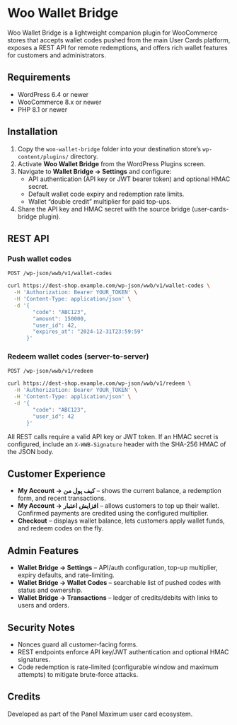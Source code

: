 # Woo Wallet Bridge

Woo Wallet Bridge is a lightweight companion plugin for WooCommerce stores that accepts wallet codes pushed from the main User Cards platform, exposes a REST API for remote redemptions, and offers rich wallet features for customers and administrators.

## Requirements

- WordPress 6.4 or newer
- WooCommerce 8.x or newer
- PHP 8.1 or newer

## Installation

1. Copy the `woo-wallet-bridge` folder into your destination store’s `wp-content/plugins/` directory.
2. Activate **Woo Wallet Bridge** from the WordPress Plugins screen.
3. Navigate to **Wallet Bridge → Settings** and configure:
   - API authentication (API key or JWT bearer token) and optional HMAC secret.
   - Default wallet code expiry and redemption rate limits.
   - Wallet “double credit” multiplier for paid top-ups.
4. Share the API key and HMAC secret with the source bridge (user-cards-bridge plugin).

## REST API

### Push wallet codes

`POST /wp-json/wwb/v1/wallet-codes`

```bash
curl https://dest-shop.example.com/wp-json/wwb/v1/wallet-codes \
  -H 'Authorization: Bearer YOUR_TOKEN' \
  -H 'Content-Type: application/json' \
  -d '{
        "code": "ABC123",
        "amount": 150000,
        "user_id": 42,
        "expires_at": "2024-12-31T23:59:59"
      }'
```

### Redeem wallet codes (server-to-server)

`POST /wp-json/wwb/v1/redeem`

```bash
curl https://dest-shop.example.com/wp-json/wwb/v1/redeem \
  -H 'Authorization: Bearer YOUR_TOKEN' \
  -H 'Content-Type: application/json' \
  -d '{
        "code": "ABC123",
        "user_id": 42
      }'
```

All REST calls require a valid API key or JWT token. If an HMAC secret is configured, include an `X-WWB-Signature` header with the SHA-256 HMAC of the JSON body.

## Customer Experience

- **My Account → کیف پول من** – shows the current balance, a redemption form, and recent transactions.
- **My Account → افزایش اعتبار** – allows customers to top up their wallet. Confirmed payments are credited using the configured multiplier.
- **Checkout** – displays wallet balance, lets customers apply wallet funds, and redeem codes on the fly.

## Admin Features

- **Wallet Bridge → Settings** – API/auth configuration, top-up multiplier, expiry defaults, and rate-limiting.
- **Wallet Bridge → Wallet Codes** – searchable list of pushed codes with status and ownership.
- **Wallet Bridge → Transactions** – ledger of credits/debits with links to users and orders.

## Security Notes

- Nonces guard all customer-facing forms.
- REST endpoints enforce API key/JWT authentication and optional HMAC signatures.
- Code redemption is rate-limited (configurable window and maximum attempts) to mitigate brute-force attacks.

## Credits

Developed as part of the Panel Maximum user card ecosystem.
